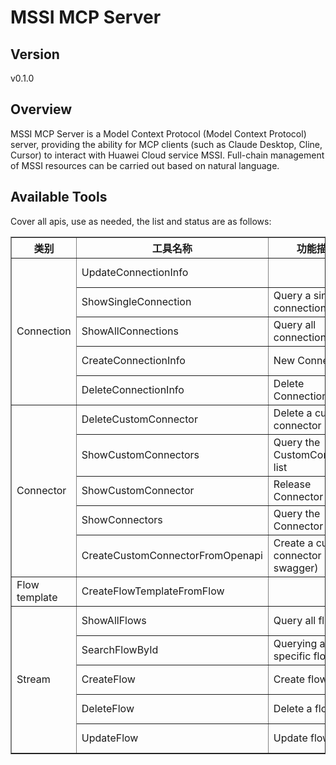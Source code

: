 # MSSI MCP Server 


## Version
v0.1.0

## Overview

MSSI MCP Server is a Model Context Protocol (Model Context Protocol) server, providing the ability for MCP clients (such as Claude Desktop, Cline, Cursor) to interact with Huawei Cloud service MSSI. Full-chain management of MSSI resources can be carried out based on natural language.

## Available Tools
Cover all apis, use as needed, the list and status are as follows:

<html>
    <head></head>
    <body>
        <table border="1" cellspacing="0" cellpadding="5">
            <tbody>
                <tr>
                    <th>类别</th>
                    <th>工具名称</th>
                    <th>功能描述</th>
                    <th>状态</th>
                </tr>
                <tr>
                    <td rowspan="5">Connection</td>
                    <td>UpdateConnectionInfo</td>
                    <td></td>
                    <td>To be tested</td>
                </tr>
                <tr>
                    <td>ShowSingleConnection</td>
                    <td>Query a single connection</td>
                    <td>To be tested</td>
                </tr>
                <tr>
                    <td>ShowAllConnections</td>
                    <td>Query all connections</td>
                    <td>To be tested</td>
                </tr>
                <tr>
                    <td>CreateConnectionInfo</td>
                    <td>New Connection</td>
                    <td>To be tested</td>
                </tr>
                <tr>
                    <td>DeleteConnectionInfo</td>
                    <td>Delete Connection</td>
                    <td>To be tested</td>
                </tr>
                <tr>
                    <td rowspan="5">Connector</td>
                    <td>DeleteCustomConnector</td>
                    <td>Delete a custom connector</td>
                    <td>To be tested</td>
                </tr>
                <tr>
                    <td>ShowCustomConnectors</td>
                    <td>Query the CustomConnector list</td>
                    <td>To be tested</td>
                </tr>
                <tr>
                    <td>ShowCustomConnector</td>
                    <td>Release Connector</td>
                    <td>To be tested</td>
                </tr>
                <tr>
                    <td>ShowConnectors</td>
                    <td>Query the Connector list</td>
                    <td>To be tested</td>
                </tr>
                <tr>
                    <td>CreateCustomConnectorFromOpenapi</td>
                    <td>Create a custom connector (import swagger)</td>
                    <td>To be tested</td>
                </tr>
                <tr>
                    <td rowspan="1">Flow template</td>
                    <td>CreateFlowTemplateFromFlow</td>
                    <td></td>
                    <td>To be tested</td>
                </tr>
                <tr>
                    <td rowspan="5">Stream</td>
                    <td>ShowAllFlows</td>
                    <td>Query all flows</td>
                    <td>To be tested</td>
                </tr>
                <tr>
                    <td>SearchFlowById</td>
                    <td>Querying a specific flow</td>
                    <td>To be tested</td>
                </tr>
                <tr>
                    <td>CreateFlow</td>
                    <td>Create flow</td>
                    <td>To be tested</td>
                </tr>
                <tr>
                    <td>DeleteFlow</td>
                    <td>Delete a flow</td>
                    <td>To be tested</td>
                </tr>
                <tr>
                    <td>UpdateFlow</td>
                    <td>Update flow</td>
                    <td>To be tested</td>
                </tr>
            </tbody>
        </table>
    </body>
</html>
